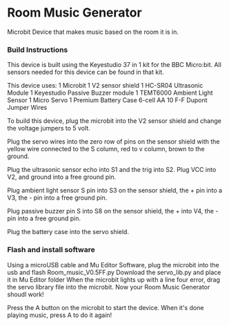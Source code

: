 # Room Music Generator
Microbit Device that makes music based on the room it is in.

### Build Instructions
This device is built using the Keyestudio 37 in 1 kit for the BBC Micro:bit. All sensors needed for this device can be found in that kit.

This device uses:
1 Microbit
1 V2 sensor shield
1 HC-SR04 Ultrasonic Module
1 Keyestudio Passive Buzzer module
1 TEMT6000 Ambient Light Sensor
1 Micro Servo
1 Premium Battery Case 6-cell AA
10 F-F Dupont Jumper Wires

To build this device, plug the microbit into the V2 sensor shield and change the voltage jumpers to 5 volt.

Plug the servo wires into the zero row of pins on the sensor shield with the yellow wire connected to the S column, red to v column, brown to the ground.

Plug the ultrasonic sensor echo into S1 and the trig into S2. Plug VCC into V2, and ground into a free ground pin.

Plug ambient light sensor S pin into S3 on the sensor shield, the + pin into a V3, the - pin into a free ground pin.

Plug passive buzzer pin S into S8 on the sensor shield, the + into V4, the - pin into a free ground pin.

Plug the battery case into the servo shield. 

### Flash and install software
Using a microUSB cable and Mu Editor Software, plug the microbit into the usb and flash Room_music_V0.5FF.py 
Download the servo_lib.py and place it in Mu Editor folder
When the microbit lights up with a line four error, drag the servo library file into the microbit. Now your Room Music Generator shoudl work! 

Press the A button on the microbit to start the device. When it's done playing music, press A to do it again!

